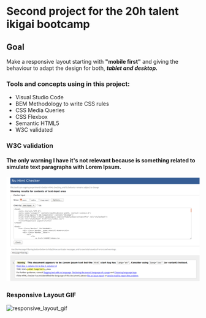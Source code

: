 # Second project for the 20h talent ikigai bootcamp

## Goal

Make a responsive layout starting with **"mobile first"** and giving the behaviour to adapt the design for both, **_tablet and desktop._**

### Tools and concepts using in this project:

- Visual Studio Code
- BEM Methodology to write CSS rules
- CSS Media Queries
- CSS Flexbox
- Semantic HTML5
- W3C validated

### W3C validation

#### The only warning I have it's not relevant because is something related to simulate text paragraphs with Lorem Ipsum.

![w3c-validator](images/w3c_validator.png)

### Responsive Layout GIF

![responsive_layout_gif](images/responsive_layout.gif)
